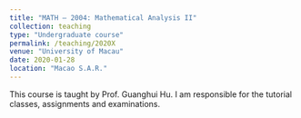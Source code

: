 ```yaml
---
title: "MATH – 2004: Mathematical Analysis II"
collection: teaching
type: "Undergraduate course"
permalink: /teaching/2020X
venue: "University of Macau"
date: 2020-01-28
location: "Macao S.A.R."
---
```


This course is taught by Prof. Guanghui Hu. I am responsible for the tutorial classes, assignments and examinations.
